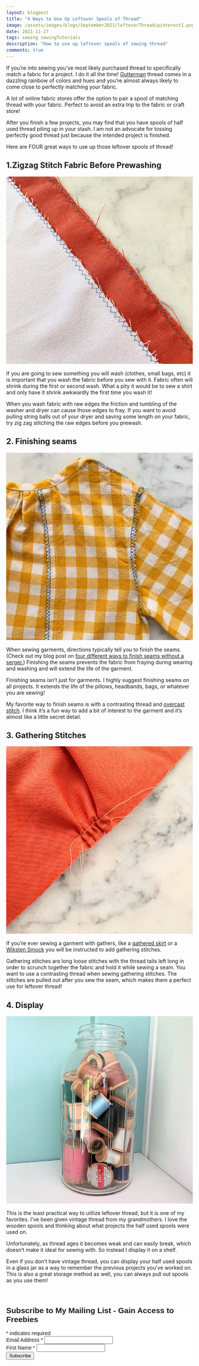 ```yaml
---
layout: blogpost
title: "4 Ways to Use Up Leftover Spools of Thread"
image: /assets/images/blogs/September2021/leftoverThread/pinterest1.png
date: 2021-11-27
tags: sewing sewingTutorials
description: "How to use up leftover spools of sewing thread"
comments: true
---
```



If you’re into sewing you’ve most likely purchased thread to specifically match a fabric for a project. I do it all the time! [Gutterman](https://sewtospeakshoppe.com/products/gutterman-100m-589?_pos=5&_sid=c9110f653&_ss=r) thread comes in a dazzling rainbow of colors and hues and you’re almost always likely to come close to perfectly matching your fabric.

A lot of online fabric stores offer the option to pair a spool of matching thread with your fabric. Perfect to avoid an extra trip to the fabric or craft store!

After you finish a few projects, you may find that you have spools of half used thread piling up in your stash. I am not an advocate for tossing perfectly good thread just because the intended project is finished. 

Here are FOUR great ways to use up those leftover spools of thread!

## 1.Zigzag Stitch Fabric Before Prewashing ##

![zigzag](/assets/images/blogs/September2021/leftoverThread/zigzag.jpg)

If you are going to sew something you will wash (clothes, small bags, etc) it is important that you wash the fabric before you sew with it. Fabric often will shrink during the first or second wash. What a pity it would be to sew a shirt and only have it shrink awkwardly the first time you wash it!

When you wash fabric with raw edges the friction and tumbling of the washer and dryer can cause those edges to fray. If you want to avoid pulling string balls out of your dryer and saving some length on your fabric, try zig zag stitching the raw edges before you prewash. 

## 2. Finishing seams ##

![finishing seams](/assets/images/blogs/September2021/leftoverThread/finishSeams.jpg)

When sewing garments, directions typically tell you to finish the seams. (Check out my blog post on [four different ways to finish seams without a serger.](https://joyberrystudios.com/2021/02/08/finishingEdges.html)) Finishing the seams prevents the fabric from fraying during wearing and washing and will extend the life of the garment.

Finishing seams isn’t just for garments. I highly suggest finishing seams on all projects. It extends the life of the pillows, headbands, bags, or whatever you are sewing!

My favorite way to finish seams is with a contrasting thread and [overcast stitch](https://joyberrystudios.com/2021/02/08/finishingEdges.html). I think it’s a fun way to add a bit of interest to the garment and it’s almost like a little secret detail. 

## 3. Gathering Stitches ##

![gathering stitches](/assets/images/blogs/September2021/leftoverThread/gatheredStitches.jpg)

If you’re ever sewing a garment with gathers, like a [gathered skirt](https://joyberrystudios.com/2021/04/02/gatheredSkirt.html) or a [Wiksten Smock](https://joyberrystudios.com/2021/08/13/wikstenSmock.html) you will be instructed to add gathering stitches.

Gathering stitches are long loose stitches with the thread tails left long in order to scrunch together the fabric and hold it while sewing a seam. You want to use a contrasting thread when sewing gathering stitches. The stitches are pulled out after you sew the seam, which makes them a perfect use for leftover thread!

## 4. Display ##

![display spools of thread](/assets/images/blogs/September2021/leftoverThread/displaySpools.jpg)

This is the least practical way to utilize leftover thread, but it is one of my favorites. I’ve been given vintage thread from my grandmothers. I love the wooden spools and thinking about what projects the half used spools were used on.

Unfortunately, as thread ages it becomes weak and can easily break, which doesn’t make it ideal for sewing with. So instead I display it on a shelf.

Even if you don’t have vintage thread, you can display your half used spools in a glass jar as a way to remember the previous projects you’ve worked on. This is also a great storage method as well, you can always pull out spools as you use them!



<br>

<!-- Begin Mailchimp Signup Form -->
<link href="//cdn-images.mailchimp.com/embedcode/classic-10_7.css" rel="stylesheet" type="text/css">
<style type="text/css">
    #mc_embed_signup{background:#fff; clear:left; font:14px Helvetica,Arial,sans-serif; }
    /* Add your own Mailchimp form style overrides in your site stylesheet or in this style block.
       We recommend moving this block and the preceding CSS link to the HEAD of your HTML file. */
</style>
<div id="mc_embed_signup">
<form action="https://Joyberrystudios.us1.list-manage.com/subscribe/post?u=eca5a397f2fb0d58dcb66315c&amp;id=99d28d5b5c" method="post" id="mc-embedded-subscribe-form" name="mc-embedded-subscribe-form" class="validate" target="_blank" novalidate>
    <div id="mc_embed_signup_scroll">
    <h2>Subscribe to My Mailing List - Gain Access to Freebies</h2>
<div class="indicates-required"><span class="asterisk">*</span> indicates required</div>
<div class="mc-field-group">
    <label for="mce-EMAIL">Email Address  <span class="asterisk">*</span>
</label>
    <input type="email" value="" name="EMAIL" class="required email" id="mce-EMAIL">
</div>
<div class="mc-field-group">
    <label for="mce-FNAME">First Name  <span class="asterisk">*</span>
</label>
    <input type="text" value="" name="FNAME" class="required" id="mce-FNAME">
</div>
    <div id="mce-responses" class="clear">
        <div class="response" id="mce-error-response" style="display:none"></div>
        <div class="response" id="mce-success-response" style="display:none"></div>
    </div>    <!-- real people should not fill this in and expect good things - do not remove this or risk form bot signups-->
    <div style="position: absolute; left: -5000px;" aria-hidden="true"><input type="text" name="b_eca5a397f2fb0d58dcb66315c_99d28d5b5c" tabindex="-1" value=""></div>
    <div class="clear"><input type="submit" value="Subscribe" name="subscribe" id="mc-embedded-subscribe" class="button"></div>
    </div>
</form>
</div>
<script type='text/javascript' src='//s3.amazonaws.com/downloads.mailchimp.com/js/mc-validate.js'></script><script type='text/javascript'>(function($) {window.fnames = new Array(); window.ftypes = new Array();fnames[0]='EMAIL';ftypes[0]='email';fnames[1]='FNAME';ftypes[1]='text';fnames[2]='LNAME';ftypes[2]='text';fnames[3]='ADDRESS';ftypes[3]='address';fnames[4]='PHONE';ftypes[4]='phone';fnames[5]='BIRTHDAY';ftypes[5]='birthday';fnames[6]='OPTIN';ftypes[6]='text';}(jQuery));var $mcj = jQuery.noConflict(true);</script>
<!--End mc_embed_signup-->

<br>
<br>
